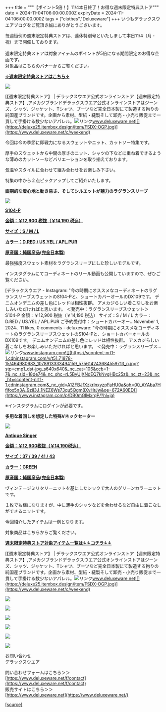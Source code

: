 +++
title = """【ポイント5倍！】11/4本日終了！お得な週末限定特典ストア"""
date = 2024-11-04T06:00:00.000Z
expiryDate = 2024-11-04T06:00:00.000Z
tags = ["clothes","Deluxeware"]
+++
いつもデラックスウエアブログをご覧頂き誠にありがとうございます。  
  
毎週恒例の週末限定特典ストアは、連休特別号といたしまして本日11/4（月・祝）まで開催しております。  
   
週末限定特典ストアは対象アイテムのポイントが5倍になる期間限定のお得な企画です。  
対象品はこちらのバナーからご覧ください。

**[↓週末限定特典ストアはこちら↓](https://www.deluxeware.net/c/weekend)**

[![](https://stat.ameba.jp/user_images/20240913/17/deluxeware/18/35/j/o1200050015485842080.jpg?caw=800)](https://www.deluxeware.net/c/weekend)

[【週末限定特典ストア】 | デラックスウエア公式オンラインストア【週末限定特典ストア】,アメカジブランドデラックスウエア公式オンラインストアはジーンズ、シャツ、ジャケット、Tシャツ、ブーツなど完全日本製にて製造する拘りの純国産ブランドです。企画から素材、型紙・縫製そして卸売・小売り販促まで一貫して手掛ける数少ないアパレル。![リンク](https://c.stat100.ameba.jp/ameblo/symbols/v3.20.0/svg/gray/editor_link.svg)www.deluxeware.net![](https://deluxe25.itembox.design/item/FSDX-OGP.jpg)](https://www.deluxeware.net/c/weekend)

今回は今の季節に即戦力になるスウェットやニット、カットソー特集です。

厚手のスウェットから中間の厚さのニット、シャツの下などに重ね着できるような薄めのカットソーなどバリエーションを取り揃えております。

気温やスタイルに合わせて組み合わせをお楽しみ下さい。

特集の中から２点ピックアップしてご紹介いたします。

**画期的な着心地と動き易さ、そしてシルエットが魅力のラグランスリーブ**

[![](https://stat.ameba.jp/user_images/20241031/17/deluxeware/8e/d7/j/o0800080015504414104.jpg)](https://www.deluxeware.net/c/deluxeware/S104-P)

**[S104-P](https://www.deluxeware.net/c/deluxeware/S104-P)**

**[金額：￥12,900 税抜（￥14,190 税込）](https://www.deluxeware.net/c/deluxeware/S104-P)**

**[サイズ：S / M / L](https://www.deluxeware.net/c/deluxeware/S104-P)**

**[カラー：D.RED / US.YEL / APL.PUR](https://www.deluxeware.net/c/deluxeware/S104-P)**

**[原産国：純国産品(完全日本製)](https://www.deluxeware.net/c/deluxeware/S104-P)**

最強強度スウェット素材をラグランスリーブにした珍しいモデルです。

インスタグラムにてコーディネートのリール動画も公開していますので、ぜひご覧ください。

[デラックスウエア - Instagram: "今の時期にオススメなコーディネートのラグランスリーブスウェットのS104-Pと、ショートカバーオールのDX109です。 デニムオンデニムの差し色にレッドは相性抜群。 アメカジらしい着こなしをお楽しみいただければと思います。 ＜発売中：ラグランスリーブスウェット＞ S104-P 金額：￥12,900 税抜（￥14,190 税込） サイズ：S / M / L カラー：D.RED / US.YEL / APL.PUR ご予約受付中：ショートカバーオー…November 1, 2024、11 likes, 0 comments - deluxeware: "今の時期にオススメなコーディネートのラグランスリーブスウェットのS104-Pと、ショートカバーオールのDX109です。 デニムオンデニムの差し色にレッドは相性抜群。 アメカジらしい着こなしをお楽しみいただければと思います。 ＜発売中：ラグランスリーブス…![リンク](https://c.stat100.ameba.jp/ameblo/symbols/v3.20.0/svg/gray/editor_link.svg)www.instagram.com![](https://scontent-nrt1-1.cdninstagram.com/v/t51.71878-15/464980683_1078913333494159_575614243684559713_n.jpg?stp=cmp1_dst-jpg_s640x640&_nc_cat=106&ccb=1-7&_nc_sid=18de74&_nc_ohc=rL5ByUjXNdEQ7kNvgHBc25z&_nc_zt=23&_nc_ht=scontent-nrt1-1.cdninstagram.com&_nc_gid=A1ZFBJfXzkrlnxyzpFaHU0a&oh=00_AYAba7Hfifox5n3A_9zil3J_1NEZ6Ws73qu5Qgm8XvHrJw&oe=672A60ED)](https://www.instagram.com/p/DB0mGlMxrqP/?hl=ja)

※インスタグラムにログインが必要です。

**多用な着回しを想定した特殊Vネックセーター**

[![](https://stat.ameba.jp/user_images/20241101/17/deluxeware/15/b7/j/o0800080015504813235.jpg)](https://www.deluxeware.net/c/dalees/AntiqueSinger)

**[Antique Singer](https://www.deluxeware.net/c/dalees/AntiqueSinger)**

**[金額：￥12,900税抜（￥14,190税込）](https://www.deluxeware.net/c/dalees/AntiqueSinger)**

**[サイズ：37 / 39 / 41 / 43](https://www.deluxeware.net/c/dalees/AntiqueSinger)**

**[カラー：GREEN](https://www.deluxeware.net/c/dalees/AntiqueSinger)**

**[原産国：純国産品(完全日本製)](https://www.deluxeware.net/c/dalees/AntiqueSinger)**

ヴィンテージミリタリーニットを基にしたシックで大人のグリーンカラーニットです。

１枚でも様になりますが、中に薄手のシャツなどを合わせるなど自由に着こなしができるニットです。

今回紹介したアイテムは一例となります。

対象商品はこちらからご覧ください。

[**週末限定特典ストア対象アイテム一覧は↓↓コチラ↓↓**](https://www.deluxeware.net/c/weekend)

[【週末限定特典ストア】 | デラックスウエア公式オンラインストア【週末限定特典ストア】,アメカジブランドデラックスウエア公式オンラインストアはジーンズ、シャツ、ジャケット、Tシャツ、ブーツなど完全日本製にて製造する拘りの純国産ブランドです。企画から素材、型紙・縫製そして卸売・小売り販促まで一貫して手掛ける数少ないアパレル。![リンク](https://c.stat100.ameba.jp/ameblo/symbols/v3.20.0/svg/gray/editor_link.svg)www.deluxeware.net![](https://deluxe25.itembox.design/item/FSDX-OGP.jpg)](https://www.deluxeware.net/c/weekend)

[![](https://stat.ameba.jp/user_images/20241029/15/deluxeware/ac/ef/j/o1200050015503631118.jpg?caw=800)](https://www.deluxeware.net/f/STACKMAN)

[![](https://stat.ameba.jp/user_images/20241029/15/deluxeware/07/cc/j/o1200050015503632904.jpg?caw=800)](https://www.deluxeware.net/c/akita)

[![](https://stat.ameba.jp/user_images/20240614/12/deluxeware/fb/b4/j/o0800026015451324172.jpg?caw=800)](https://www.deluxeware.net/c/2024FWreserveall)

[![](https://stat.ameba.jp/user_images/20240315/15/deluxeware/04/7f/j/o0800026015413271803.jpg?caw=800)](https://www.instagram.com/deluxeware/?hl=ja)

[![](https://stat.ameba.jp/user_images/20220415/12/deluxeware/3b/ce/j/o0800026015103175481.jpg?caw=800)](https://www.deluxeware.net/f/headstore)

[![](https://stat.ameba.jp/user_images/20220415/12/deluxeware/d7/c6/j/o0800026015103175487.jpg?caw=800)](https://www.deluxeware.net/)

お問い合わせ  
デラックスウエア

問い合わせフォームはこちら＞＞  
[https://www.deluxeware.net/f/contact](https://www.deluxeware.net/f/contact)  
販売サイトはこちら＞＞  
[https://www.deluxeware.net](https://www.deluxeware.net/)

[[source]](https://ameblo.jp/deluxeware/entry-12873429340.html)
